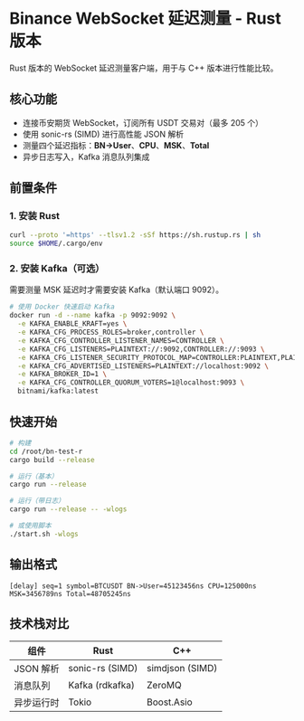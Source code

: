 # Binance WebSocket 延迟测量 - Rust 版本

Rust 版本的 WebSocket 延迟测量客户端，用于与 C++ 版本进行性能比较。

## 核心功能

- 连接币安期货 WebSocket，订阅所有 USDT 交易对（最多 205 个）
- 使用 sonic-rs (SIMD) 进行高性能 JSON 解析
- 测量四个延迟指标：**BN->User**、**CPU**、**MSK**、**Total**
- 异步日志写入，Kafka 消息队列集成

## 前置条件

### 1. 安装 Rust

```bash
curl --proto '=https' --tlsv1.2 -sSf https://sh.rustup.rs | sh
source $HOME/.cargo/env
```

### 2. 安装 Kafka（可选）

需要测量 MSK 延迟时才需要安装 Kafka（默认端口 9092）。

```bash
# 使用 Docker 快速启动 Kafka
docker run -d --name kafka -p 9092:9092 \
  -e KAFKA_ENABLE_KRAFT=yes \
  -e KAFKA_CFG_PROCESS_ROLES=broker,controller \
  -e KAFKA_CFG_CONTROLLER_LISTENER_NAMES=CONTROLLER \
  -e KAFKA_CFG_LISTENERS=PLAINTEXT://:9092,CONTROLLER://:9093 \
  -e KAFKA_CFG_LISTENER_SECURITY_PROTOCOL_MAP=CONTROLLER:PLAINTEXT,PLAINTEXT:PLAINTEXT \
  -e KAFKA_CFG_ADVERTISED_LISTENERS=PLAINTEXT://localhost:9092 \
  -e KAFKA_BROKER_ID=1 \
  -e KAFKA_CFG_CONTROLLER_QUORUM_VOTERS=1@localhost:9093 \
  bitnami/kafka:latest
```

## 快速开始

```bash
# 构建
cd /root/bn-test-r
cargo build --release

# 运行（基本）
cargo run --release

# 运行（带日志）
cargo run --release -- -wlogs

# 或使用脚本
./start.sh -wlogs
```

## 输出格式

```
[delay] seq=1 symbol=BTCUSDT BN->User=45123456ns CPU=125000ns MSK=3456789ns Total=48705245ns
```


## 技术栈对比

| 组件 | Rust | C++ |
|------|------|-----|
| JSON 解析 | sonic-rs (SIMD) | simdjson (SIMD) |
| 消息队列 | Kafka (rdkafka) | ZeroMQ |
| 异步运行时 | Tokio | Boost.Asio |
